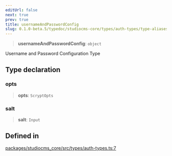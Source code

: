 ```yaml
---
editUrl: false
next: true
prev: true
title: usernameAndPasswordConfig
slug: 0.1.0-beta.5/typedoc/studiocms-core/types/auth-types/type-aliases/usernameandpasswordconfig
---
```


> **usernameAndPasswordConfig**: `object`

Username and Password Configuration Type

## Type declaration

### opts

> **opts**: `ScryptOpts`

### salt

> **salt**: `Input`

## Defined in

[packages/studiocms\_core/src/types/auth-types.ts:7](https://github.com/astrolicious/studiocms/tree/main/packages/studiocms_core/src/types/auth-types.ts#L7)
